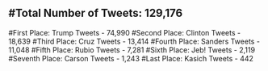 #Total Number of Tweets: 129,176 
---
#First Place: Trump Tweets - 74,990
#Second Place: Clinton Tweets - 18,639
#Third Place: Cruz Tweets - 13,414
#Fourth Place: Sanders Tweets - 11,048
#Fifth Place: Rubio Tweets - 7,281
#Sixth Place: Jeb! Tweets - 2,119
#Seventh Place: Carson Tweets - 1,243
#Last Place: Kasich Tweets - 442
